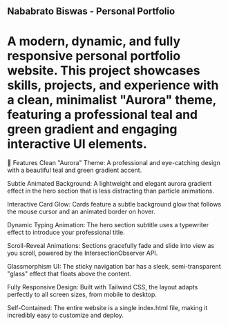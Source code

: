 

## Nababrato Biswas - Personal Portfolio
# A modern, dynamic, and fully responsive personal portfolio website. This project showcases skills, projects, and experience with a clean, minimalist "Aurora" theme, featuring a professional teal and green gradient and engaging interactive UI elements.
🚀 Features
Clean "Aurora" Theme: A professional and eye-catching design with a beautiful teal and green gradient accent.

Subtle Animated Background: A lightweight and elegant aurora gradient effect in the hero section that is less distracting than particle animations.

Interactive Card Glow: Cards feature a subtle background glow that follows the mouse cursor and an animated border on hover.

Dynamic Typing Animation: The hero section subtitle uses a typewriter effect to introduce your professional title.

Scroll-Reveal Animations: Sections gracefully fade and slide into view as you scroll, powered by the IntersectionObserver API.

Glassmorphism UI: The sticky navigation bar has a sleek, semi-transparent "glass" effect that floats above the content.

Fully Responsive Design: Built with Tailwind CSS, the layout adapts perfectly to all screen sizes, from mobile to desktop.

Self-Contained: The entire website is a single index.html file, making it incredibly easy to customize and deploy.

